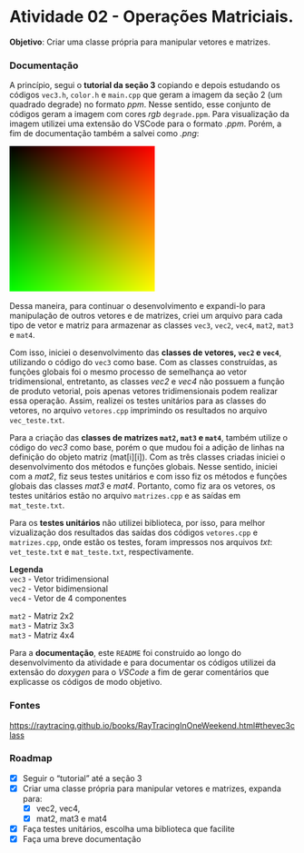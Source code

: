 # Atividade 02 - Operações Matriciais. 
**Objetivo**: Criar uma classe própria para manipular vetores e matrizes.

### Documentação
A princípio, segui o **tutorial da seção 3** copiando e depois estudando os códigos `vec3.h`, `color.h` e `main.cpp` que geram a imagem da seção 2 (um quadrado degrade) no formato *ppm*. Nesse sentido, esse conjunto de códigos geram a imagem com cores *rgb* `degrade.ppm`. Para visualização da imagem utilizei uma extensão do VSCode para o formato *.ppm*. Porém, a fim de documentação também a salvei como *.png*:

![Imagem Degrade](./tutorial/degrade.png)

Dessa maneira, para continuar o desenvolvimento e expandi-lo para manipulação de outros vetores e de matrizes, criei um arquivo para cada tipo de vetor e matriz para armazenar as classes `vec3`, `vec2`, `vec4`, `mat2`, `mat3` e `mat4`.

Com isso, iniciei o desenvolvimento das **classes de vetores, `vec2` e `vec4`**, utilizando o código do `vec3` como base. Com as classes construídas, as funções globais foi o mesmo processo de semelhança ao vetor tridimensional, entretanto, as classes *vec2* e *vec4* não possuem a função de produto vetorial, pois apenas vetores tridimensionais podem realizar essa operação. Assim, realizei os testes unitários para as classes do vetores, no arquivo `vetores.cpp` imprimindo os resultados no arquivo `vec_teste.txt`.

Para a criação das **classes de matrizes `mat2`, `mat3` e `mat4`**, também utilize o código do *vec3* como base, porém o que mudou foi a adição de linhas na definição do objeto matriz (mat[i][i]). Com as três classes criadas iniciei o desenvolvimento dos métodos e funções globais. Nesse sentido, iniciei com a *mat2*, fiz seus testes unitários e com isso fiz os métodos e funções globais das classes *mat3* e *mat4*. Portanto, como fiz ara os vetores, os testes unitários estão no arquivo `matrizes.cpp` e as saídas em `mat_teste.txt`.

Para os **testes unitários** não utilizei biblioteca, por isso, para melhor vizualização dos resultados das saídas dos códigos `vetores.cpp` e `matrizes.cpp`, onde estão os testes, foram impressos nos arquivos *txt*: `vet_teste.txt` e `mat_teste.txt`, respectivamente.

**Legenda** <br>
`vec3` - Vetor tridimensional <br>
`vec2` - Vetor bidimensional <br>
`vec4` - Vetor de 4 componentes <br>

`mat2` - Matriz 2x2 <br>
`mat3` - Matriz 3x3 <br>
`mat3` - Matriz 4x4 <br>

Para a **documentação**, este `README` foi construido ao longo do desenvolvimento da atividade e para documentar os códigos utilizei da extensão do *doxygen* para o *VSCode* a fim de gerar comentários que explicasse os códigos de modo objetivo.

### Fontes
https://raytracing.github.io/books/RayTracingInOneWeekend.html#thevec3class <br>


### Roadmap
- [x] Seguir o “tutorial” até a seção 3
- [x] Criar uma classe própria para manipular vetores e matrizes, expanda para:
    - [x] vec2, vec4, 
    - [x] mat2, mat3 e mat4
- [x] Faça testes unitários, escolha uma biblioteca que facilite
- [x] Faça uma breve documentação